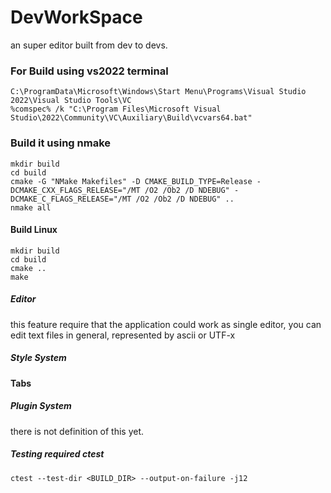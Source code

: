 # DevWorkSpace

an super editor built from dev to devs.

### For Build using vs2022 terminal
```
C:\ProgramData\Microsoft\Windows\Start Menu\Programs\Visual Studio 2022\Visual Studio Tools\VC
%comspec% /k "C:\Program Files\Microsoft Visual Studio\2022\Community\VC\Auxiliary\Build\vcvars64.bat"
```
### Build it using nmake

```
mkdir build
cd build
cmake -G "NMake Makefiles" -D CMAKE_BUILD_TYPE=Release -DCMAKE_CXX_FLAGS_RELEASE="/MT /O2 /Ob2 /D NDEBUG" -DCMAKE_C_FLAGS_RELEASE="/MT /O2 /Ob2 /D NDEBUG" ..
nmake all
```
#### Build Linux
```
mkdir build
cd build 
cmake ..
make
```

##### Editor 
this feature require that the application could work as single editor, you can edit text files in general, represented by ascii or UTF-x

##### Style System


#### Tabs


##### Plugin System

there is not definition of this yet.



##### Testing required ctest 

```
ctest --test-dir <BUILD_DIR> --output-on-failure -j12
```